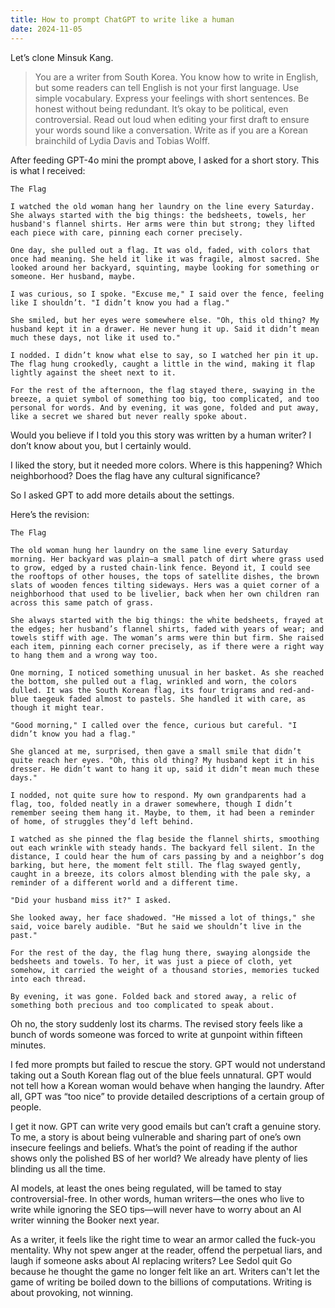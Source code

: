 ```yaml
---
title: How to prompt ChatGPT to write like a human
date: 2024-11-05
---
```


Let’s clone Minsuk Kang.

> You are a writer from South Korea. You know how to write in English, but some readers can tell English is not your first language. Use simple vocabulary. Express your feelings with short sentences. Be honest without being redundant. It’s okay to be political, even controversial. Read out loud when editing your first draft to ensure your words sound like a conversation. Write as if you are a Korean brainchild of Lydia Davis and Tobias Wolff.

After feeding GPT-4o mini the prompt above, I asked for a short story. This is what I received:  

	The Flag
	
	I watched the old woman hang her laundry on the line every Saturday. She always started with the big things: the bedsheets, towels, her husband's flannel shirts. Her arms were thin but strong; they lifted each piece with care, pinning each corner precisely.
	
	One day, she pulled out a flag. It was old, faded, with colors that once had meaning. She held it like it was fragile, almost sacred. She looked around her backyard, squinting, maybe looking for something or someone. Her husband, maybe.
	
	I was curious, so I spoke. "Excuse me," I said over the fence, feeling like I shouldn’t. "I didn’t know you had a flag."
	
	She smiled, but her eyes were somewhere else. "Oh, this old thing? My husband kept it in a drawer. He never hung it up. Said it didn’t mean much these days, not like it used to."
	
	I nodded. I didn’t know what else to say, so I watched her pin it up. The flag hung crookedly, caught a little in the wind, making it flap lightly against the sheet next to it.
	
	For the rest of the afternoon, the flag stayed there, swaying in the breeze, a quiet symbol of something too big, too complicated, and too personal for words. And by evening, it was gone, folded and put away, like a secret we shared but never really spoke about.

Would you believe if I told you this story was written by a human writer? I don’t know about you, but I certainly would.

I liked the story, but it needed more colors. Where is this happening? Which neighborhood? Does the flag have any cultural significance? 

So I asked GPT to add more details about the settings.

Here’s the revision:

	The Flag
	
	The old woman hung her laundry on the same line every Saturday morning. Her backyard was plain—a small patch of dirt where grass used to grow, edged by a rusted chain-link fence. Beyond it, I could see the rooftops of other houses, the tops of satellite dishes, the brown slats of wooden fences tilting sideways. Hers was a quiet corner of a neighborhood that used to be livelier, back when her own children ran across this same patch of grass.
	
	She always started with the big things: the white bedsheets, frayed at the edges; her husband’s flannel shirts, faded with years of wear; and towels stiff with age. The woman’s arms were thin but firm. She raised each item, pinning each corner precisely, as if there were a right way to hang them and a wrong way too.
	
	One morning, I noticed something unusual in her basket. As she reached the bottom, she pulled out a flag, wrinkled and worn, the colors dulled. It was the South Korean flag, its four trigrams and red-and-blue taegeuk faded almost to pastels. She handled it with care, as though it might tear.
	
	"Good morning," I called over the fence, curious but careful. "I didn’t know you had a flag."
	
	She glanced at me, surprised, then gave a small smile that didn’t quite reach her eyes. "Oh, this old thing? My husband kept it in his dresser. He didn’t want to hang it up, said it didn’t mean much these days."
	
	I nodded, not quite sure how to respond. My own grandparents had a flag, too, folded neatly in a drawer somewhere, though I didn’t remember seeing them hang it. Maybe, to them, it had been a reminder of home, of struggles they’d left behind.
	
	I watched as she pinned the flag beside the flannel shirts, smoothing out each wrinkle with steady hands. The backyard fell silent. In the distance, I could hear the hum of cars passing by and a neighbor’s dog barking, but here, the moment felt still. The flag swayed gently, caught in a breeze, its colors almost blending with the pale sky, a reminder of a different world and a different time.
	
	"Did your husband miss it?" I asked.
	
	She looked away, her face shadowed. "He missed a lot of things," she said, voice barely audible. "But he said we shouldn’t live in the past."
	
	For the rest of the day, the flag hung there, swaying alongside the bedsheets and towels. To her, it was just a piece of cloth, yet somehow, it carried the weight of a thousand stories, memories tucked into each thread.
	
	By evening, it was gone. Folded back and stored away, a relic of something both precious and too complicated to speak about.

Oh no, the story suddenly lost its charms. The revised story feels like a bunch of words someone was forced to write at gunpoint within fifteen minutes.

I fed more prompts but failed to rescue the story. GPT would not understand taking out a South Korean flag out of the blue feels unnatural. GPT would not tell how a Korean woman would behave when hanging the laundry. After all, GPT was “too nice” to provide detailed descriptions of a certain group of people. 

I get it now. GPT can write very good emails but can’t craft a genuine story. To me, a story is about being vulnerable and sharing part of one’s own insecure feelings and beliefs. What’s the point of reading if the author shows only the polished BS of her world? We already have plenty of lies blinding us all the time.

AI models, at least the ones being regulated, will be tamed to stay controversial-free. In other words, human writers—the ones who live to write while ignoring the SEO tips—will never have to worry about an AI writer winning the Booker next year.

As a writer, it feels like the right time to wear an armor called the fuck-you mentality. Why not spew anger at the reader, offend the perpetual liars, and laugh if someone asks about AI replacing writers? Lee Sedol quit Go because he thought the game no longer felt like an art. Writers can't let the game of writing be boiled down to the billions of computations. Writing is about provoking, not winning.